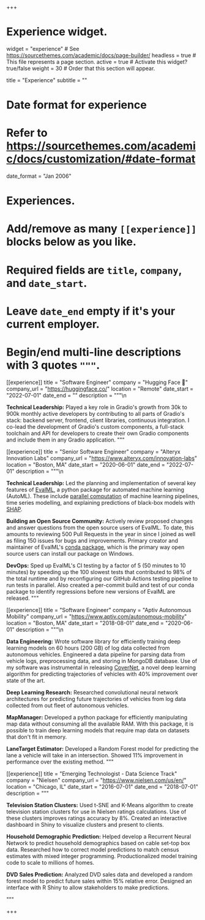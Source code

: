 +++
# Experience widget.
widget = "experience"  # See https://sourcethemes.com/academic/docs/page-builder/
headless = true  # This file represents a page section.
active = true  # Activate this widget? true/false
weight = 30  # Order that this section will appear.

title = "Experience"
subtitle = ""

# Date format for experience
#   Refer to https://sourcethemes.com/academic/docs/customization/#date-format
date_format = "Jan 2006"

# Experiences.
#   Add/remove as many `[[experience]]` blocks below as you like.
#   Required fields are `title`, `company`, and `date_start`.
#   Leave `date_end` empty if it's your current employer.
#   Begin/end multi-line descriptions with 3 quotes `"""`.

[[experience]]
  title = "Software Engineer"
  company = "Hugging Face 🤗"
  company_url = "https://huggingface.co/"
  location = "Remote"
  date_start = "2022-07-01"
  date_end = ""
  description = """\n

  **Technical Leadership:** Played a key role in Gradio's growth from 30k to 900k monthly active developers by contributing to all parts of Gradio's stack: backend server, frontend, client libraries, continuous integration. I co-lead the development of Gradio's custom components, a full-stack toolchain and API for developers to create their own Gradio components and include them in any Gradio application.
  """


[[experience]]
  title = "Senior Software Engineer"
  company = "Alteryx Innovation Labs"
  company_url = "https://www.alteryx.com/innovation-labs"
  location = "Boston, MA"
  date_start = "2020-06-01"
  date_end = "2022-07-01"
  description = """\n

  **Technical Leadership:** Led the planning and implementation of several key features of [EvalML](https://github.com/alteryx/evalml), a python package for automated machine learning (AutoML). These include [parallel computation](https://evalml.alteryx.com/en/stable/user_guide/automl.html#Parallel-AutoML) of machine learning pipelines, time series modelling, and explaining predictions of black-box models with [SHAP](https://evalml.alteryx.com/en/stable/user_guide/model_understanding.html#Explaining-Predictions).

  **Building an Open Source Community:** Actively review proposed changes and answer questions from the open source users of EvalML. To date, this amounts to reviewing 500 Pull Requests in the year in since I joined as well as filing 150 issues for bugs and improvements. Primary creator and maintainer of EvalML's [conda package](https://anaconda.org/conda-forge/evalml), which is the primary way open source users can install our package on Windows.

  **DevOps:** Sped up EvalML's CI testing by a factor of 5 (50 minutes to 10 minutes) by speeding up the 100 slowest tests that contributed to 98% of the total runtime and by reconfiguring our GitHub Actions testing pipeline to run tests in parallel. Also created a per-commit build and test of our conda package to identify regressions before new versions of EvalML are released. 
  """

[[experience]]
  title = "Software Engineer"
  company = "Aptiv Autonomous Mobility"
  company_url = "https://www.aptiv.com/autonomous-mobility"
  location = "Boston, MA"
  date_start = "2018-08-01"
  date_end = "2020-06-01"
  description = """\n

  **Data Engineering:** Wrote software library for efficiently training deep learning models on 60 hours (200 GB) of log data collected from autonomous vehicles. Engineered a data pipeline for parsing data from vehicle logs, preprocessing data, and storing in MongoDB database. Use of my software was instrumental in releasing [CoverNet](https://arxiv.org/pdf/1911.10298.pdf), a novel deep learning algorithm for predicting trajectories of vehicles with 40% improvement over state of the art.
  
  **Deep Learning Research:** Researched convolutional neural network architectures for predicting future trajectories of vehicles from log data collected from out fleet of autonomous vehicles.
  
  **MapManager:** Developed a python package for efficiently manipulating map data without consuming all the available RAM. With this package, it is possible to train deep learning models that require map data on datasets that don't fit in memory.

  **LaneTarget Estimator:** Developed a Random Forest model for predicting the lane a vehicle will take in an intersection. Showed 11% improvement in performance over the existing method.
  """

[[experience]]
  title = "Emerging Technologist - Data Science Track"
  company = "Nielsen"
  company_url = "https://www.nielsen.com/us/en/"
  location = "Chicago, IL"
  date_start = "2016-07-01"
  date_end = "2018-07-01"
  description = """

  **Television Station Clusters:** Used t-SNE and K-Means algorithm to create television station clusters for use in Nielsen ratings calculations. Use of these clusters improves ratings accuracy by 8%. Created an interactive dashboard in Shiny to visualize clusters and present to clients.

  **Household Demographic Prediction:** Helped develop a Recurrent Neural Network to predict household demographics based on cable set-top box data. Researched how to correct model predictions to match census estimates with mixed integer programming. Productionalized model training code to scale to millions of homes.

  **DVD Sales Prediction:** Analyzed DVD sales data and developed a random forest model to predict future sales within 15% relative error. Designed an interface with R Shiny to allow stakeholders to make predictions.

  """

+++
